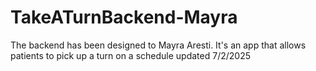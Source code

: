 # TakeATurnBackend-Mayra
The backend has been designed to Mayra Aresti. It's an app that allows patients to pick up a turn on a schedule
updated 7/2/2025
